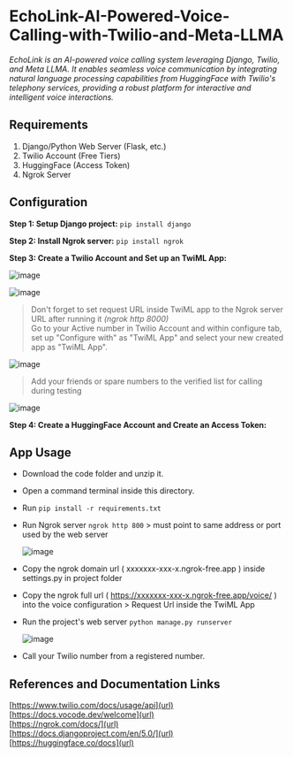 # EchoLink-AI-Powered-Voice-Calling-with-Twilio-and-Meta-LLMA
*EchoLink is an AI-powered voice calling system leveraging Django, Twilio, and Meta LLMA. It enables seamless voice communication 
by integrating natural language processing capabilities from HuggingFace with Twilio's telephony services, 
providing a robust platform for interactive and intelligent voice interactions.*

## Requirements
1. Django/Python Web Server (Flask, etc.)
2. Twilio Account (Free Tiers)
3. HuggingFace (Access Token)
4. Ngrok Server

## Configuration
**Step 1: Setup Django project:** `pip install django`  

**Step 2: Install Ngrok server:** `pip install ngrok`  

**Step 3: Create a Twilio Account and Set up an TwiML App:**  

![image](https://github.com/user-attachments/assets/c4560b74-e0ce-4424-8fda-34e06f5b6792)  

![image](https://github.com/user-attachments/assets/0f13e9c7-7d0d-4963-97b6-e8e79b9fc634)  

> Don't forget to set request URL inside TwiML app to the Ngrok server URL after running it *(ngrok http 8000)*  
> Go to your Active number in Twilio Account and within configure tab, set up "Configure with" as "TwiML App" and select your new created app as "TwiML App".

![image](https://github.com/user-attachments/assets/0321bfd8-57f5-4ed4-b3bd-c3e4d867e453)  

> Add your friends or spare numbers to the verified list for calling during testing

![image](https://github.com/user-attachments/assets/8492cd9d-560f-479a-b959-a6caea412c2e)  


**Step 4: Create a HuggingFace Account and Create an Access Token:**  

## App Usage  
- Download the code folder and unzip it.  
- Open a command terminal inside this directory.  
- Run `pip install -r requirements.txt`
  
- Run Ngrok server `ngrok http 800` > must point to same address or port used by the web server

  ![image](https://github.com/user-attachments/assets/3d7cff19-d36c-4c88-91b7-8efff40c6346)

- Copy the ngrok domain url ( xxxxxxx-xxx-x.ngrok-free.app ) inside settings.py in project folder  
- Copy the ngrok full url ( https://xxxxxxx-xxx-x.ngrok-free.app/voice/ ) into the voice configuration > Request Url inside the TwiML App
  
- Run the project's web server `python manage.py runserver`

  ![image](https://github.com/user-attachments/assets/3b84254d-b95b-456f-a11e-e65dfc576520)
  

- Call your Twilio number from a registered number.  

## References and Documentation Links  
[https://www.twilio.com/docs/usage/api](url)  
[https://docs.vocode.dev/welcome](url)  
[https://ngrok.com/docs/](url)  
[https://docs.djangoproject.com/en/5.0/](url)  
[https://huggingface.co/docs](url)  
